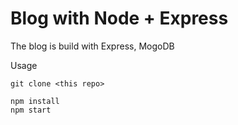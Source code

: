 # Blog with Node + Express

The blog is build with Express, MogoDB

Usage
```
git clone <this repo>

npm install
npm start
```
